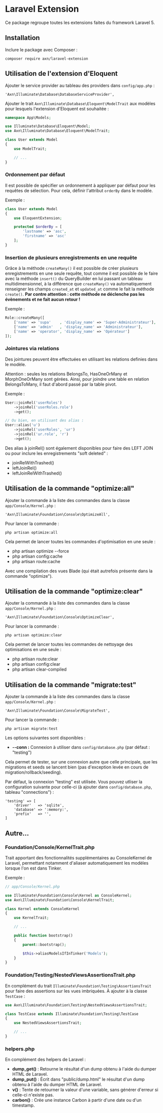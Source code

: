 # Laravel Extension

Ce package regroupe toutes les extensions faites du framework Laravel 5.

## Installation

Inclure le package avec Composer :

```
composer require axn/laravel-extension
```

## Utilisation de l'extension d'Eloquent

Ajouter le service provider au tableau des providers dans `config/app.php` :

```
'Axn\Illuminate\Database\DatabaseServiceProvider',
```

Ajouter le trait `Axn\Illuminate\Database\Eloquent\ModelTrait` aux modèles pour lesquels
l'extension d'Eloquent est souhaitée :

```php
namespace App\Models;

use Illuminate\Database\Eloquent\Model;
use Axn\Illuminate\Database\Eloquent\ModelTrait;

class User extends Model
{
    use ModelTrait;

    // ...
}
```

### Ordonnement par défaut

Il est possible de spécifier un ordonnement à appliquer par défaut pour les requêtes
de sélection. Pour cela, définir l'attribut `orderBy` dans le modèle.

Exemple :

```php
class User extends Model
{
    use EloquentExtension;

    protected $orderBy = [
        'lastname' => 'asc',
        'firstname' => 'asc'
    ];
}
```

### Insertion de plusieurs enregistrements en une requête

Grâce à la méthode `createMany()` il est possible de créer plusieurs enregistrements en une seule requête,
tout comme il est possible de le faire avec la méthode `insert()` du QueryBuilder en lui passant
un tableau multidimensionnel, à la différence que `createMany()` va automatiquement renseigner
les champs `created_at` et `updated_at` comme le fait la méthode `create()`. **Par contre attention :
cette méthode ne déclenche pas les évènements et ne fait aucun retour !**

Exemple :

```php
Role::createMany([
    ['name' => 'supa'    , 'display_name' => 'Super-Administrateur'],
    ['name' => 'admin'   , 'display_name' => 'Administrateur'],
    ['name' => 'operator', 'display_name' => 'Opérateur']
]);
```

### Jointures via relations

Des jointures peuvent être effectuées en utilisant les relations definies dans le modèle.

Attention : seules les relations BelongsTo, HasOneOrMany et MorphOneOrMany sont gérées. Ainsi,
pour joindre une table en relation BelongsToMany, il faut d'abord passé par la table pivot.

Exemple :

```php
User::joinRel('userRoles')
    ->joinRel('userRoles.role')
    ->get();

// Ou bien, en utilisant des alias :
User::alias('u')
    ->joinRel('userRoles', 'ur')
    ->joinRel('ur.role', 'r')
    ->get();
```

Des alias à joinRel() sont également disponibles pour faire des LEFT JOIN ou pour inclure
les enregistrements "soft deleted" :

- joinRelWithTrashed()
- leftJoinRel()
- leftJoinRelWithTrashed()

## Utilisation de la commande "optimize:all"

Ajouter la commande à la liste des commandes dans la classe `app/Console/Kernel.php` :

```
'Axn\Illuminate\Foundation\Console\OptimizeAll',
```

Pour lancer la commande :

```
php artisan optimize:all
```

Cela permet de lancer toutes les commandes d'optimisation en une seule :

- php artisan optimize --force
- php artisan config:cache
- php artisan route:cache

Avec une compilation des vues Blade (qui était autrefois présente dans la commande "optimize").

## Utilisation de la commande "optimize:clear"

Ajouter la commande à la liste des commandes dans la classe `app/Console/Kernel.php` :

```
'Axn\Illuminate\Foundation\Console\OptimizeClear',
```

Pour lancer la commande :

```
php artisan optimize:clear
```

Cela permet de lancer toutes les commandes de nettoyage des optimisations en une seule :

- php artisan route:clear
- php artisan config:clear
- php artisan clear-compiled

## Utilisation de la commande "migrate:test"

Ajouter la commande à la liste des commandes dans la classe `app/Console/Kernel.php` :

```
'Axn\Illuminate\Foundation\Console\MigrateTest',
```

Pour lancer la commande :

```
php artisan migrate:test
```

Les options suivantes sont disponibles :

* **--conn :** Connexion à utiliser dans `config/database.php` (par défaut : "testing")

Cela permet de tester, sur une connexion autre que celle principale, que les migrations
et seeds se lancent bien (pas d'exception levée en cours de migration/rollback/seeding).

Par défaut, la connexion "testing" est utilisée. Vous pouvez utliser la configuration
suivante pour celle-ci (à ajouter dans `config/database.php`, tableau "connections") :

```
'testing' => [
    'driver'   => 'sqlite',
    'database' => ':memory:',
    'prefix'   => '',
]
```

## Autre...

### Foundation/Console/KernelTrait.php

Trait apportant des fonctionnalités supplémentaires au ConsoleKernel de Laravel,
permettant notamment d'aliaser automatiquement les modèles lorsque l'on est dans Tinker.

Exemple :

```php
// app/Console/Kernel.php

use Illuminate\Foundation\Console\Kernel as ConsoleKernel;
use Axn\Illuminate\Foundation\Console\KernelTrait;

class Kernel extends ConsoleKernel
{
    use KernelTrait;

    // ...

    public function bootstrap()
    {
        parent::bootstrap();

        $this->aliasModelsIfInTinker('Models');
    }
}
```

### Foundation/Testing/NestedViewsAssertionsTrait.php

En complément du trait `Illuminate\Foundation\Testing\AssertionsTrait` pour faire des
assertions sur les vues imbriquées. À ajouter à la classe `TestCase` :

```php
use Axn\Illuminate\Foundation\Testing\NestedViewsAssertionsTrait;

class TestCase extends Illuminate\Foundation\Testing\TestCase
{
    use NestedViewsAssertionsTrait;

    // ...
}
```

### helpers.php

En complément des helpers de Laravel :

- **dump_get()** : Retourne le résultat d'un dump obtenu à l'aide du dumper HTML de Laravel.
- **dump_put()** : Écrit dans "public/dump.html" le résultat d'un dump obtenu à l'aide du dumper HTML de Laravel.
- **v()**        : Tente de retourner la valeur d'une variable, sans générer d'erreur si celle-ci n'existe pas.
- **carbon()**   : Crée une instance Carbon à partir d'une date ou d'un timestamp.
